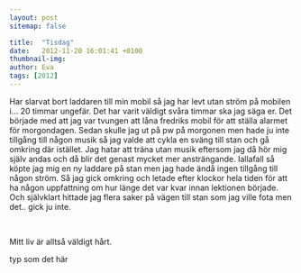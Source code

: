```yaml
---
layout: post
sitemap: false

title:  "Tisdag"
date:   2012-11-20 16:01:41 +0100
thumbnail-img: 
author: Eva
tags: [2012]
---
```


Har slarvat bort laddaren till min mobil så jag har levt utan ström på mobilen i... 20 timmar ungefär. Det har varit väldigt svåra timmar ska jag säga er. Det började med att jag var tvungen att låna fredriks mobil för att ställa alarmet för morgondagen. Sedan skulle jag ut på pw på morgonen men hade ju inte tillgång till någon musik så jag valde att cykla en sväng till stan och gå omkring där istället. Jag hatar att träna utan musik eftersom jag då hör mig själv andas och då blir det genast mycket mer ansträngande. Iallafall så köpte jag mig en ny laddare på stan men jag hade ändå ingen tillgång till någon ström. Så jag gick omkring och letade efter klockor hela tiden för att ha någon uppfattning om hur länge det var kvar innan lektionen började. Och självklart hittade jag flera saker på vägen till stan som jag ville fota men det.. gick ju inte.




 




Mitt liv är alltså väldigt hårt.







typ som det här

